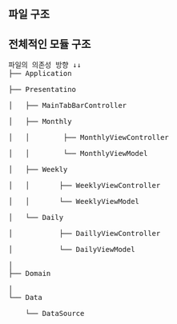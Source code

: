 
## 파일 구조

## 전체적인 모듈 구조

<pre>
파일의 의존성 방향 ↓↓
├── Application <br>
├── Presentatino<br>
│   ├── MainTabBarController <br>
│   ├── Monthly <br>
│   │        ├── MonthlyViewController <br>
│   │        └── MonthlyViewModel<br>
│   ├── Weekly <br>
│   │       ├── WeeklyViewController <br>
│   │       └── WeeklyViewModel<br>
│   └── Daily <br>
│           ├── DaillyViewController <br>
│           └── DailyViewModel<br>
│   
├── Domain <br/>
│  
└── Data <br/>
    └── DataSource 
<pre>
